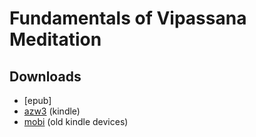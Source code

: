 # Fundamentals of Vipassana Meditation


## Downloads

- [epub]
- [azw3]() (kindle)
- [mobi]() (old kindle devices)

